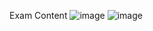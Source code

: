 Exam Content
![image](https://github.com/emirhandogandemir/Kubernetes-Notlar/assets/74687192/0e246555-cf49-4269-a3d1-effedebe2935)
![image](https://github.com/emirhandogandemir/Kubernetes-Notlar/assets/74687192/4086757d-c18a-4c97-8b8d-57417a54d914)
